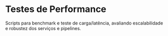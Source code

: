 # Testes de Performance

Scripts para benchmark e teste de carga/latência, avaliando escalabilidade e robustez dos serviços e pipelines.

